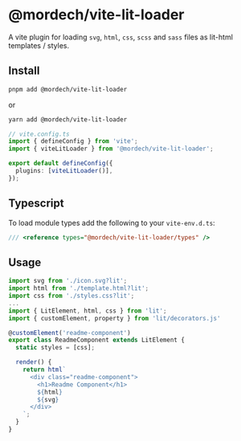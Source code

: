 # @mordech/vite-lit-loader

A vite plugin for loading `svg`, `html`, `css`, `scss` and `sass` files as lit-html templates / styles.

## Install

```bash
pnpm add @mordech/vite-lit-loader
```

or

```bash
yarn add @mordech/vite-lit-loader
```

```ts
// vite.config.ts
import { defineConfig } from 'vite';
import { viteLitLoader } from '@mordech/vite-lit-loader';

export default defineConfig({
  plugins: [viteLitLoader()],
});
```

## Typescript

To load module types add the following to your `vite-env.d.ts`:

```ts
/// <reference types="@mordech/vite-lit-loader/types" />
```

## Usage

```ts
import svg from './icon.svg?lit';
import html from './template.html?lit';
import css from './styles.css?lit';
...
import { LitElement, html, css } from 'lit';
import { customElement, property } from 'lit/decorators.js'

@customElement('readme-component')
export class ReadmeComponent extends LitElement {
  static styles = [css];

  render() {
    return html`
      <div class="readme-component">
        <h1>Readme Component</h1>
        ${html}
        ${svg}
      </div>
    `;
  }
}
```

